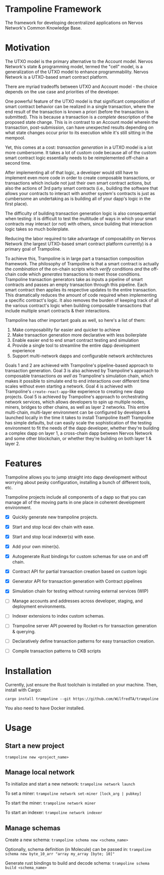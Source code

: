 # Trampoline Framework
The framework for developing decentralized applications on Nervos Network's Common Knowledge Base.


# Motivation

The UTXO model is the primary alternative to the Account model. Nervos Network's state & programming model, termed the "cell"
model, is a generalization of the UTXO model to enhance programmability. Nervos Network is a UTXO-based smart contract platform.

There are myriad tradeoffs between UTXO and Account model - the choice depends on the use case and priorities of the developer.

One powerful feature of the UTXO model is that significant composition of smart contract behavior can be realized in a single transaction, where the end result of the transaction is known a priori (before the transaction is submitted). This is because a transaction is a *complete* description of the proposed state change. This is in contrast to an Account model wherein the transaction, post-submission, can have unexpected results depending on what state changes occur prior to its execution while it's still sitting in the mempool.

Yet, this comes at a cost: *transaction generation* in a UTXO model is a lot more cumbersome. It takes a lot of custom code because all of the custom smart contract logic essentially needs to be reimplemented off-chain a second time.

After implementing all of that logic, a developer would still have to implement even more code in order to create composable transactions, or transactions which include not just their own smart contract actions, but also the actions of 3rd party smart contracts (i.e., building the software that allows your contracts to interact with another system's contracts is just as cumbersome an undertaking as is building all of your dapp's logic in the first place).

The difficulty of building transaction generation logic is also consequential when testing: it is difficult to test the multitude of ways in which your smart contracts may interact (or not) with others, since building that interaction logic takes so much boilerplate.

Reducing the labor required to take advantage of composability on Nervos Network (the largest UTXO-based smart contract platform currently) is a primary goal of Trampoline.

To achieve this, Trampoline is in large part a transaction composition framework. The philosophy of Trampoline is that a smart contract is actually the *combination* of the on-chain scripts which *verify* conditions *and* the off-chain code which *generates* transactions to meet those conditions. Trampoline transaction generators take as inputs a pipeline of smart contracts and passes an empty transaction through this pipeline. Each smart contract then applies its respective updates to the entire transaction. This dramatically reduces the amount of code required when implementing a specific contract's logic. It also removes the burden of keeping track of all the various contract's logic when building composable transactions that include multiple smart contracts & their interactions.

Trampoline has other important goals as well, so here's a list of them:
1. Make composability far easier and quicker to achieve
2. Make transaction generation more declarative with less boilerplate
3. Enable easier end to end smart contract testing and simulation
4. Provide a single tool to streamline the entire dapp development experience
5. Support multi-network dapps and configurable network architectures


Goals 1 and 2 are achieved with Trampoline's pipeline-based approach to transaction generation. Goal 3 is also achieved by Trampoline's approach to composable transactions *as well as* Trampoline's simulation chain, which makes it possible to simulate end to end interactions over different time scales without even starting a network. Goal 4 is achieved with Trampoline's `create-react-app`-like experience to creating new dapp projects. Goal 5 is achieved by Trampoline's approach to orchestrating network services, which allows developers to spin up multiple nodes, miners, bridges to other chains, as well as layer 2 networks. This entire multi-chain, multi-layer environment can be configured by developers & launched locally in the time it takes to install Trampoline itself! Trampoline has simple defaults, but can easily scale the sophistication of the testing environment to fit the needs of the dapp developer, whether they're building a complex dapp on layer 1, a cross-chain dapp between Nervos Network and some other blockchain, or whether they're building on both layer 1 & layer 2.

# Features
Trampoline allows you to jump straight into dapp development without worrying about pesky configuration, installing
a bunch of different tools, etc.

Trampoline projects include all components of a dapp so that you can manage all of the moving parts in one place in
coherent development environment.

- [x] Quickly generate new trampoline projects.
- [x] Start and stop local dev chain with ease.
- [x] Start and stop local indexer(s) with ease.
- [x] Add your own miner(s).
- [x] Autogenerate Rust bindings for custom schemas for use on and off chain.
- [x] Contract API for partial transaction creation based on custom logic
- [x] Generator API for transaction generation with Contract pipelines
- [x] Simulation chain for testing without running external services (WIP)
- [ ]  Manage accounts and addresses across developer, staging, and deployment environments.
- [ ]  Indexer extensions to index custom schemas.
- [ ]  Trampoline server API powered by Rocket-rs for transaction generation & querying.
- [ ]  Declaratively define transaction patterns for easy transaction creation.
- [ ]  Compile transaction patterns to CKB scripts 


# Installation
Currently, just ensure the Rust toolchain is installed on your machine. Then, install with Cargo:

`cargo install trampoline --git https://github.com/WilfredTA/trampoline`

You also need to have Docker installed.

# Usage

## Start a new project
`trampoline new <project_name>`

## Manage local network

To initialize and start a new network: `trampoline network launch`

To set a miner: `trampoline network set-miner [lock_arg | pubkey]`

To start the miner: `trampoline network miner`

To start an indexer: `trampoline network indexer`

## Manage schemas

Create a new schema: `trampoline schema new <schema_name>`

Optionally, schema definition (in Molecule) can be passed in: `trampoline schema new byte_10_arr "array my_array [byte; 10]"`

Generate rust bindings to build and decode schema: `trampoline schema build <schema_name>`

